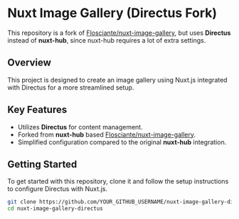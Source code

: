 # Nuxt Image Gallery (Directus Fork)

This repository is a fork of [Flosciante/nuxt-image-gallery](https://github.com/Flosciante/nuxt-image-gallery), but uses **Directus** instead of **nuxt-hub**, since nuxt-hub requires a lot of extra settings.

## Overview

This project is designed to create an image gallery using Nuxt.js integrated with Directus for a more streamlined setup.

## Key Features

- Utilizes **Directus** for content management.
- Forked from **nuxt-hub** based [Flosciante/nuxt-image-gallery](https://github.com/Flosciante/nuxt-image-gallery).
- Simplified configuration compared to the original **nuxt-hub** integration.

## Getting Started

To get started with this repository, clone it and follow the setup instructions to configure Directus with Nuxt.js.

```bash
git clone https://github.com/YOUR_GITHUB_USERNAME/nuxt-image-gallery-directus.git
cd nuxt-image-gallery-directus
